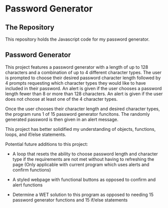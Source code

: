 # Password Generator
## The Repository

This repository holds the Javascript code for my password generator.

## Password Generator

This project features a password generator with a length of up to 128 characters and a combination of up to 4 different character types. The user is prompted to choose their desired password character length followed by 4 prompts requesting which character types they would like to have included in their password. An alert is given if the user chooses a password length fewer than 8 or more than 128 characters. An alert is given if the user does not choose at least one of the 4 character types.

Once the user chooses their character length and desired character types, the program runs 1 of 15 password generator funcitons. The randomly generated password is then given in an alert message.

This project has better solidified my understanding of objects, functions, loops, and if/else statements. 

Potential future additions to this project:

* A loop that resets the ability to choose password length and character type if the requirements are not met without having to refreshing the page (Only applicable with current program which uses alerts and confirm functions)

* A styled webpage with functional buttons as opposed to confirm and alert functions

* Determine a WET solution to this program as opposed to needing 15 password generator functions and 15 if/else statements